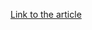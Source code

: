 [Link to the article](https://www.securityweek.com/russian-cyberespionage-group-hit-60-victims-in-asia-europe/)
